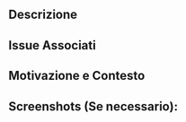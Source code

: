 <!--- Titolo che dai un'idea della modifica che si svuole proporre -->

## Descrizione
<!--- Descrizione in dettaglio della modifica -->

## Issue Associati
<!--- Se si vuole suggerire una nuova funzionalità, si prega di creare prima un'issue in cui discuterne -->
<!--- Se si vuole correggere un errore dev'esserci un'issue associata -->
<!--- Si prega. nel caso di correzione di un errore, di linkare l'issue qui scrivere # seguito dal numero associato all'issue -->

## Motivazione e Contesto
<!--- Se la pull request non è associata a nessun issue non compilare la sezione -->
<!--- Perchè è richiesta la modifica? Quale probema risolve? -->

## Screenshots (Se necessario):

